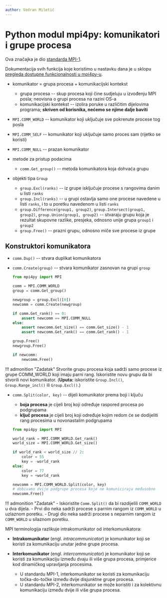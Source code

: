 ```yaml
---
author: Vedran Miletić
---
```


# Python modul mpi4py: komunikatori i grupe procesa

Ova značajka je dio [standarda MPI-1](https://www.mpi-forum.org/docs/mpi-1.1/mpi-11-html/mpi-report.html).

Dokumentacija svih funkcija koje koristimo u nastavku dana je u sklopu [pregleda dostupne funkcionalnosti u mpi4py-u](https://mpi4py.readthedocs.io/en/stable/overview.html).

- komunikator = grupa procesa + komunikacijski kontekst

    - grupa procesa -- skup procesa koji čine sudjeluju u izvođenju MPI posla; neovisna o grupi procesa na razini OS-a
    - komunikacijski kontekst -- izolira poruke u različitim dijelovima programa; **skriven od korisnika, nećemo se njime dalje baviti**

- `MPI.COMM_WORLD` -- komunikator koji uključuje sve pokrenute procese tog posla
- `MPI.COMM_SELF` -- komunikator koji uključuje samo proces sam (rijetko se koristi)
- `MPI.COMM_NULL` -- prazan komunikator

- metode za pristup podacima

    - `comm.Get_group()` -- metoda komunikatora koja dohvaća grupu

- objekti tipa `Group`

    - `group.Excl(ranks)` -- iz grupe isključuje procese s rangovima danim u listi `ranks`
    - `group.Incl(ranks)` -- u grupi ostavlja samo one procese navedene u listi `ranks`, i to u poretku navedenom u listi `ranks`
    - `group.Difference(group1, group2)`, `group.Intersect(group1, group2)`, `group.Union(group1, group2)` -- stvaraju grupu koja je rezultat skupovne razlike, presjeka, odnosno unije grupa `group1` i `group2`
    - `group.Free()` -- prazni grupu, odnosno miče sve procese iz grupe

## Konstruktori komunikatora

- `comm.Dup()` -- stvara duplikat komunikatora
- `comm.Create(group)` -- stvara komunikator zasnovan na grupi `group`

    ``` python
    from mpi4py import MPI

    comm = MPI.COMM_WORLD
    group = comm.Get_group()

    newgroup = group.Excl([0])
    newcomm = comm.Create(newgroup)

    if comm.Get_rank() == 0:
        assert newcomm == MPI.COMM_NULL
    else:
        assert newcomm.Get_size() == comm.Get_size() - 1
        assert newcomm.Get_rank() == comm.Get_rank() - 1

    group.Free()
    newgroup.Free()

    if newcomm:
        newcomm.Free()
    ```

!!! admonition "Zadatak"
    Stvorite grupu procesa koja sadrži samo procese iz grupe COMM_WORLD koji imaju parni rang. Iskoristite novu grupu da bi stvorili novi komunikator. (**Uputa:** iskoristite `Group.Incl()`, `Group.Range_incl()`  ili `Group.Excl()`.)

- `comm.Split(color, key)` -- dijeli komunikator prema boji i ključu

    - **boja procesa** je cijeli broj koji određuje raspored procesa po podgrupama
    - **ključ procesa** je cijeli broj koji određuje kojim redom će se dodijeliti rang procesima u novonastalim podgrupama

    ``` python
    from mpi4py import MPI

    world_rank = MPI.COMM_WORLD.Get_rank()
    world_size = MPI.COMM_WORLD.Get_size()

    if world_rank < world_size // 2:
        color = 55
        key = -world_rank
    else:
        color = 77
        key = +world_rank

    newcomm = MPI.COMM_WORLD.Split(color, key)
    # dobivamo dvije podgrupe procesa koje ne komuniciraju međusobno
    newcomm.Free()
    ```

!!! admonition "Zadatak"
    - Iskoristite `Comm.Split()` da bi razdijelili `COMM_WORLD` u dva dijela.
    - Prvi dio neka sadrži procese s parnim rangom iz `COMM_WORLD` u uzlaznom poretku.
    - Drugi dio neka sadrži procese s neparnim rangom iz `COMM_WORLD` u silaznom poretku.

MPI terminologija razlikuje intrakomunikator od interkomunikatora:

- **Intrakomunikator** (engl. *intracommunicator*) je komunikator koji se koristi za komunikaciju unutar jedne grupe procesa.
- **Interkomunikator** (engl. *intercommunicator*) je komunikator koji se koristi za komunikaciju između dvaju ili više grupa procesa, primjerice kod dinamičkog upravljanja procesima.

    - U standardu MPI-1, interkomunikator se koristi za komunikaciju točka-do-točke između dvije disjunktne grupe procesa.
    - U standardu MPI-2, interkomunikator se može koristiti i za kolektivnu komunikaciju između dvije ili više grupa procesa.
